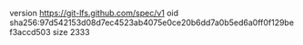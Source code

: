 version https://git-lfs.github.com/spec/v1
oid sha256:97d542153d08d7ec4523ab4075e0ce20b6dd7a0b5ed6a0ff0f129bef3accd503
size 2333
